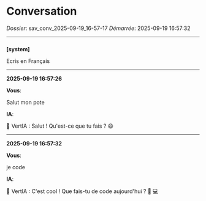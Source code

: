 # Conversation
_Dossier_: sav_conv_2025-09-19_16-57-17
_Démarrée_: 2025-09-19 16:57:32

---

###   
**[system]**


Ecris en Français


---
**2025-09-19 16:57:26**

**Vous**:

Salut mon pote

**IA**:

🤖 VertIA : Salut ! Qu'est-ce que tu fais ? 😄

---
**2025-09-19 16:57:32**

**Vous**:

je code

**IA**:

🤖 VertIA :  C'est cool ! Que fais-tu de code aujourd'hui ? 🤔 💻
